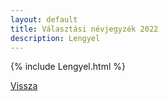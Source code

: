```yaml
---
layout: default
title: Választási névjegyzék 2022
description: Lengyel
---
```


{% include Lengyel.html %}

[Vissza](./)